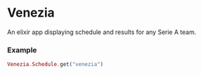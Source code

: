 # Venezia

An elixir app displaying schedule and results for any Serie A team.

### Example

```elixir
Venezia.Schedule.get("venezia")
```
